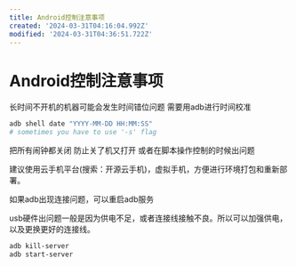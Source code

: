 ```yaml
---
title: Android控制注意事项
created: '2024-03-31T04:16:04.992Z'
modified: '2024-03-31T04:36:51.722Z'
---
```


# Android控制注意事项

长时间不开机的机器可能会发生时间错位问题 需要用adb进行时间校准

```bash
adb shell date "YYYY-MM-DD HH:MM:SS"
# sometimes you have to use '-s' flag
```

把所有闹钟都关闭 防止关了机又打开 或者在脚本操作控制的时候出问题

建议使用云手机平台(搜索：开源云手机)，虚拟手机，方便进行环境打包和重新部署。

如果adb出现连接问题，可以重启adb服务

usb硬件出问题一般是因为供电不足，或者连接线接触不良。所以可以加强供电，以及更换更好的连接线。

```bash
adb kill-server
adb start-server
```
